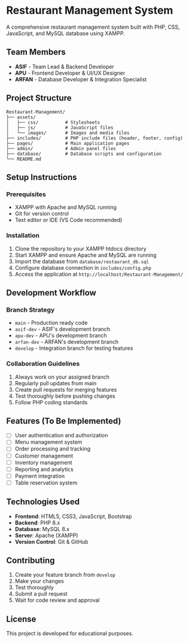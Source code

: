 # Restaurant Management System

A comprehensive restaurant management system built with PHP, CSS, JavaScript, and MySQL database using XAMPP.

## Team Members
- **ASIF** - Team Lead & Backend Developer
- **APU** - Frontend Developer & UI/UX Designer  
- **ARFAN** - Database Developer & Integration Specialist

## Project Structure
```
Restaurant-Management/
├── assets/
│   ├── css/          # Stylesheets
│   ├── js/           # JavaScript files
│   └── images/       # Images and media files
├── includes/         # PHP include files (header, footer, config)
├── pages/            # Main application pages
├── admin/            # Admin panel files
├── database/         # Database scripts and configuration
└── README.md
```

## Setup Instructions

### Prerequisites
- XAMPP with Apache and MySQL running
- Git for version control
- Text editor or IDE (VS Code recommended)

### Installation
1. Clone the repository to your XAMPP htdocs directory
2. Start XAMPP and ensure Apache and MySQL are running
3. Import the database from `database/restaurant_db.sql`
4. Configure database connection in `includes/config.php`
5. Access the application at `http://localhost/Restaurant-Management/`

## Development Workflow

### Branch Strategy
- `main` - Production ready code
- `asif-dev` - ASIF's development branch
- `apu-dev` - APU's development branch  
- `arfan-dev` - ARFAN's development branch
- `develop` - Integration branch for testing features

### Collaboration Guidelines
1. Always work on your assigned branch
2. Regularly pull updates from main
3. Create pull requests for merging features
4. Test thoroughly before pushing changes
5. Follow PHP coding standards

## Features (To Be Implemented)
- [ ] User authentication and authorization
- [ ] Menu management system
- [ ] Order processing and tracking
- [ ] Customer management
- [ ] Inventory management
- [ ] Reporting and analytics
- [ ] Payment integration
- [ ] Table reservation system

## Technologies Used
- **Frontend**: HTML5, CSS3, JavaScript, Bootstrap
- **Backend**: PHP 8.x
- **Database**: MySQL 8.x
- **Server**: Apache (XAMPP)
- **Version Control**: Git & GitHub

## Contributing
1. Create your feature branch from `develop`
2. Make your changes
3. Test thoroughly
4. Submit a pull request
5. Wait for code review and approval

## License
This project is developed for educational purposes.